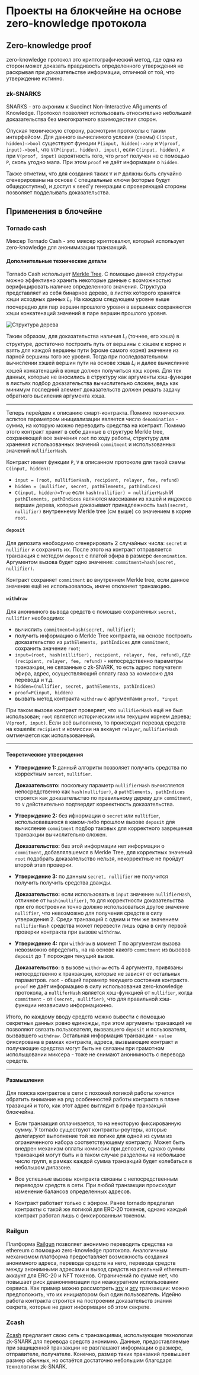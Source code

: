 # Проекты на блокчейне на основе zero-knowledge протокола

## Zero-knowledge proof

zero-knowledge протокол это криптографический метод, где одна из сторон может доказать правдивость определенного утверждения не раскрывая при доказательстве информации, отличной от той, что утверждение истинно. 

### zk-SNARKS

SNARKS - это акроним к Succinct Non-Interactive ARguments of Knowledge. Протокол позволяет использовать относительно небольший доказательства без многократного взаимодествия сторон. 

Опуская техническую сторону, расмотрим протоколы с таким интерфейсом. Для данного вычислимого условия (схемы) `C(input, hidden)->bool` существуют функции `P(input, hidden)->any` и `V(proof, input)->bool`, что `V(P(input, hidden), input)`, если `C(input, hidden)`, и при `V(proof, input)` вероятность того, что `proof` получен не с помощью `P`, сколь угодно мала. При этом `proof` не даёт информации о `hidden`.

Также отметим, что для создания таких `V` и `P` должны быть случайно сгенерированы на основе `C` специальные ключи (которые будут общедоступны), и доступ к seed'у генерации с проверяющей стороны позволяет подделывать доказательства.

## Применения в блочейне

### Tornado cash

Миксер Tornado Cash - это миксер криптовалют, который использует zero-knowledge для анонимизации транзакций. 

#### Дополнительные технические детали

Tornado Cash использует [Merkle Tree](https://en.wikipedia.org/wiki/Merkle_tree "Википедия"). С помощью данной структуры можно эффективно хранить некоторые данные с возможностью верифицировать наличие определенного значения. Структура представляет из себя бинарное дерево, в листях которого хранятся хэши исходных данных $L_i$. На каждом следующем уровне выше поочередно для пар вершин прошлого уровня в вершинах сохраняются хэши конкатенаций значений в паре вершин прошлого уровня.

<image src="https://upload.wikimedia.org/wikipedia/commons/thumb/9/95/Hash_Tree.svg/1280px-Hash_Tree.svg.png" alt="Структура дерева">

Таким образом, для доказательства наличия $L_i$ (точнее, его хэша) в структуре, достаточно построить путь от вершины с хэшем к корню и взять для каждой вершины пути (кроме самого корня) значение из парной вершины того же уровня. Тогда при последовательном вычислении хэшей вершин пути на основе хэша $L_i$ и далее вычислиние хэшей конкатенаций в конце должен получиться хэш корня. Для тех данных, которые не вносились в структуру как аргументы хэш-функции в листьях подбор доказательства вычислительно сложен, ведь как минимум последний элемент доказательств должен решать задачу обратного высиления аргумента хэша. 

----

Теперь перейдем к описанию смарт-контракта. Помимо технических аспктов параметром инициализации является число `denomination` - сумма, на которую можно переводить средства на контракт. Помимо этого контракт хранит в себе данные в структуре Merkle tree, сохраняющей все значения `root` по ходу работы, структуру для хранения использованных значений `commitment` и использованных значений `nullifierHash`.

 Контракт имеет функции `P`, `V` в описанном протоколе для такой схемы `C(input, hidden)`:

 - `input = (root, nullifierHash, recipient, relayer, fee, refund)`
 - `hidden = (nullifier, secret, pathElements, pathIndices)`
 - `C(input, hidden)=True` если `hash(nullifier) = nullifierHash` И `pathElements, pathIndices` являются массивами из хэшей и индексов вершин дерева, которые доказывают принадлежность `hash(secret, nullifier)` внутреннему Merkle tree (см выше) со значением в корне `root`.

#### `deposit`

Для депозита необходимо сгенерировать 2 случайных числа: `secret` и `nullifier` и сохранить их. После этого на контракт отправляется транзакция с методом `deposit` с платой эфира в размере `denomination`. Аргументом вызова будет одно значение: `commitment=hash(secret, nullifier)`. 

Контракт сохраняет `commitment` во внутреннем Merkle tree, если данное значение ещё не использовалось, иначе отклоняет транзакцию.

#### `withdraw`

Для анонимного вывода средств с помощью сохраненных `secret, nullifier` необходимо:

- вычислить `commitment=hash(secret, nullifier)`;
- получить информацию о Merkle Tree контракта, на основе построить доказательство из `pathElements, pathIndices` для `commitment`, сохранить значение `root`;
- `input=(root, hash(nillifier), recipient, relayer, fee, refund)`, где `(recipient, relayer, fee, refund)` - непосредственно параметры транзакции, не связанные с zk-SNARK, то есть адрес получателя эфира, адрес, осуществляющий оплату газа за комиссию для перевода и т.д.
- `hidden=(nullifier, secret, pathElements, pathIndices)` 
- `proof=P(input, hidden)`
- вызвать метод контракта `withdraw` с аргументами `proof, *input`

При таком вызове контракт проверяет, что `nullifierHash` ещё не был использован; `root` является историческим или текущим корнем дерева; `V(proof, input)`. Если всё выполнено, то происходит перевод средств на кошелёк `recipient` и комиссии на аккаунт `relayer`, `nullifierHash` омтмечается как использованный.

----
#### Теоретические утверждения

-   **Утверждение 1:** данный алгоритм позволяет получить средства по       корректным `sercet`, `nullifier`. 

    **Доказательсвто:** поскольку параметр `nullifierHash` вычисляется непосредственно как `hash(nullifier)`, а `pathElements, pathIndices` строятся как доказательство по правильному дереву для `commitment`, то `V` действительно подтвердит кореектность доказательства.

-   **Утверждение 2:** без ифнормации о `secret` или `nullifier`, использовавшихся в каком-либо прошлом вызове `deposit` для вычисление `commitment` подбор таковых для корректного заврешения транзакции вычислительно сложен.

    **Доказательство:** без этой информации нет информации о `commitment`, добавлялвшемся в Merkle Tree, для корректных значений `root` подобрать доказательство нельзя, некорректные не пройдут второй этап проверки. 

-   **Утверждение 3:** по данным `secret, nullifier` не получится получить получить средства дважды.

    **Доказательство:** если использовать в `input` значение `nullifierHash`, отличное от `hash(nullifier)`, то для корректности доказательства при его построении точно должно использоваться другое значение `nullifier`, что невозможно для получения средств в силу утверждения 2. Среди транзакций с одним и тем же значением `nullifierHash` средства может перевести лишь одна в силу первой проверки контракта при вызове `withdraw`.

-   **Утверждение 4:** при `withdraw` в момент $T$ по аргументам вызова невозможно определить, на на основе какого `commitment` из вызовов `deposit` до $T$ порожден текущий вызов.

    **Доказательство:** в вызове `withdraw` есть 4 аргумента, привязаны непосрдственно к транзакции, которые не зависят от остальных параметров. `root` - общий параметр текущего состояния контракта. `proof` не даёт информацию в силу использования zero-knowledge протокола, а `nulliferHash` является хэш-функцией от `nullifier`, когда `commitment` - от `(secret, nullifier)`, что для правильной хэш-функции независимо информационно.

Итого, по каждому вводу средств можно вывести с помощью секретных данных ровно единожды, при этом аргументы транзакций не позволяют связать пользователя, вызвавшего `deposit` и пользователя, вызвавшего `withdraw`. Остальная информация транзакции - `value` фиксирована в рамках контракта, адреса, вызвыающие контракт и получающие средства могут быть не связаны при грамотном испольщовании миксера - тоже не снимают анонимность с перевода средств.

----

#### Размышления

Для поиска контрактов в сети с похожей логикой работы хочется обратить внимание на ряд особенностей работы контракта в плане тразакций и того, как этот адрес выглядит в графе транзакций блокчейна.

- Если транзакция оплачивается, то на некоторую фиксированную сумму. У tornado существуют контракты-роутеры, которые делегируют выполнение той же логике для одной из сумм из ограниченного набора соответствующему контракту. Может быть внедрен механизм оплаты комиссии при депозите, однако суммы транзакций могут быть и в таком случае разделены на небольшое число групп, в рамках каждой сумма транзакций будет колебаться в небольшом дипазоне. 

- Все успешные вызовы контракта связаны с непосредственным переводом средств в сети. При любой транзакции происходит изменение балансов определенных адресов.

- Контракт работает только с эфиром. Ранее tornado предлагал контракты с такой же логикой для ERC-20 токенов, однако каждый контракт работал лишь с фиксированным токеном.

### Railgun

Платформа [Railgun](https://railgun.org/) позволяет анонимно переводить средства на ethereum с помощью zero-knowledge протокола. Аналогичным механизмом платформа предоставляет возможность создания анонимного адреса, перевода средств на него, перевода средств между анонимными адресами и вывод средств на реальный ethereum-аккаунт для ERC-20 и NFT токенов. Ограничений по сумме нет, что повышает риск деанонимизации при неаккуратном использовании сервиса. Как пример можно рассмотреть [эту](https://etherscan.io/tx/0xd6e7f2583d708dee750997f2b49c3420a8ad9cffccc617c019f060eab196f6ea) и [эту](https://etherscan.io/tx/0xd1efcb2decb637b9cf308a5caabb6171024b8f5ad39b36abc6c16366b05affa1) транзакции: можно предположить, что их инициатором был один пользователь. Идейно работа контракта строится на построении доказательств знания секрета, которые не дают информации об этом секрете.

### Zcash

[Zcash](https://z.cash/) предлагает свою сеть с транзакциями, использующие технологии zk-SNARK для перевода средств анонимно. Данные, предоставляемые при защищенной транзакции не разглашают информации о размере, отправителе, получателе. Конечно, размер таких транзакий превышает размер обычных, но остаётся достаточно небольшим благодаря технологиям zk-SNARK.  

